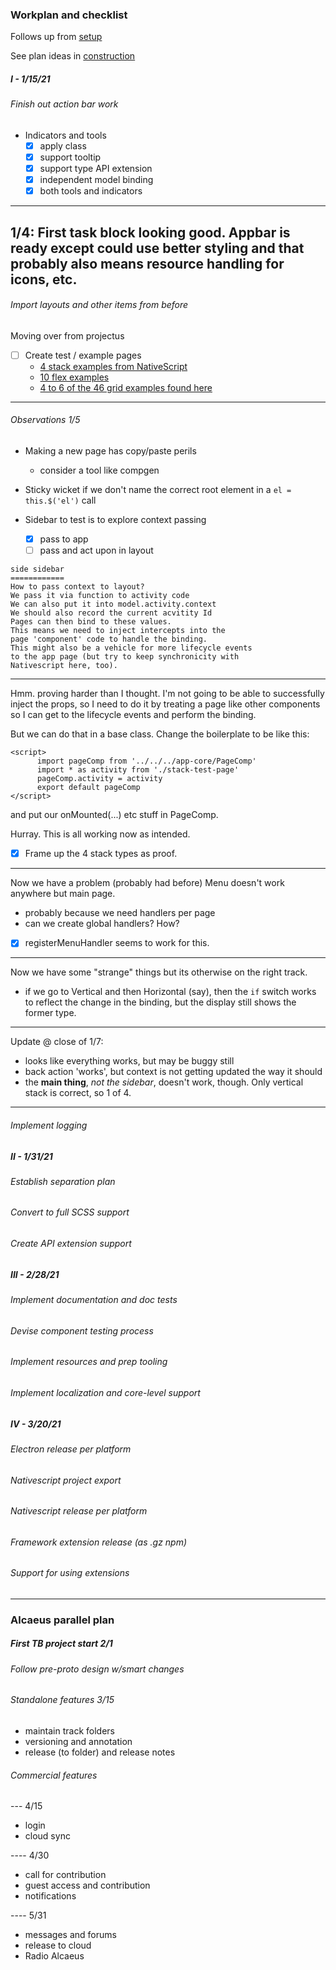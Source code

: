 
### Workplan and checklist

Follows up from [setup](./setup.md)

See plan ideas in [construction](./construction.md)

##### I - 1/15/21
###### Finish out action bar work
- Indicators and tools
    - [X] apply class
    - [X] support tooltip
    - [X] support type API extension
    - [X] independent model binding
    - [X] both tools and indicators

----
1/4: First task block looking good.
Appbar is ready except could use better styling
and that probably also means resource handling
for icons, etc.
-----

###### Import layouts and other items from before
Moving over from projectus
- [ ] Create test / example pages
  - [4 stack examples from NativeScript](https://docs.nativescript.org/ui/layouts/layout-containers#stacklayout)
  - [10 flex examples](https://tobiasahlin.com/blog/common-flexbox-patterns/)
  - [4 to 6 of the 46 grid examples found here](https://gridbyexample.com/examples/)
---
###### Observations 1/5
- Making a new page has copy/paste perils
    - consider a tool like compgen 
- Sticky wicket if we don't name the correct root element
in a `el = this.$('el')` call
  
- Sidebar to test is to explore context passing
  - [x] pass to app
  - [ ] pass and act upon in layout

```
side sidebar
============
How to pass context to layout?
We pass it via function to activity code
We can also put it into model.activity.context
We should also record the current acvitity Id
Pages can then bind to these values.
This means we need to inject intercepts into the
page 'component' code to handle the binding.
This might also be a vehicle for more lifecycle events
to the app page (but try to keep synchronicity with
Nativescript here, too).
```  
---
Hmm. proving harder than I thought.
I'm not going to be able to successfully inject
the props, so I need to do it by treating a
page like other components so I can get to the 
lifecycle events and perform the binding.

But we can do that in a base class.  Change
the boilerplate to be like this:
```
<script>
      import pageComp from '../../../app-core/PageComp'
      import * as activity from './stack-test-page'
      pageComp.activity = activity
      export default pageComp
</script>      
``` 
and put our onMounted(...) etc stuff in PageComp.  

Hurray. This is all working now as intended.
 - [X] Frame up the 4 stack types as proof.

---
Now we have a problem (probably had before)
Menu doesn't work anywhere but main page.
 - probably because we need handlers per page
 - can we create global handlers? How?

- [X] registerMenuHandler seems to work for this.
  
---

Now we have some "strange" things but its otherwise
on the right track.

- if we go to Vertical and then Horizontal (say),
then the `if` switch works to reflect the change
in the binding, but the display still shows the former
type.

---
Update @ close of 1/7:
- looks like everything works, but may be buggy still
- back action 'works', but context is not getting
updated the way it should
- the __main thing__, _not the sidebar_, doesn't work,
though. Only vertical stack is correct, so 1 of 4.
  
---







###### Implement logging

##### II - 1/31/21
###### Establish separation plan

###### Convert to full SCSS support

###### Create API extension support  

##### III - 2/28/21

###### Implement documentation and doc tests

###### Devise component testing process

###### Implement resources and prep tooling

###### Implement localization and core-level support

##### IV - 3/20/21

###### Electron release per platform
###### Nativescript project export
###### Nativescript release per platform

###### Framework extension release (as .gz npm)
###### Support for using extensions

--------------

### Alcaeus parallel plan

##### First TB project start 2/1
###### Follow pre-proto design w/smart changes

###### Standalone features  3/15
- maintain track folders
- versioning and annotation
- release (to folder) and release notes

###### Commercial features
--- 4/15
- login
- cloud sync
  
---- 4/30
- call for contribution
- guest access and contribution
- notifications

---- 5/31
- messages and forums  
- release to cloud
- Radio Alcaeus
